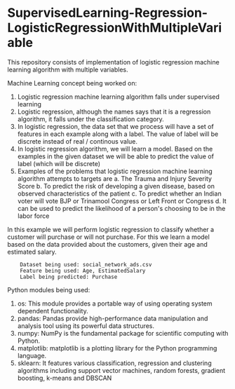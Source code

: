 # SupervisedLearning-Regression-LogisticRegressionWithMultipleVariable

This repository consists of implementation of logistic regression machine learning algorithm with multiple variables.

Machine Learning concept being worked on:

1. Logistic regression machine learning algorithm falls under supervised learning
2. Logistic regression, although the names says that it is a regression algorithm, it falls under the classification category.
3. In logistic regression, the data set that we process will have a set of features in each example along with a label. The value of label will be discrete instead of real / continous value.
3. In logistic regression algorithm, we will learn a model. Based on the examples in the given dataset we will be able to predict the value of label (which will be discrete)
4. Examples of the problems that logistic regression machine learning algorithm attempts to targets are 
        a. The Trauma and Injury Severity Score
        b. To predict the risk of developing a given disease, based on observed characteristics of the patient
        c. To predict whether an Indian voter will vote BJP or Trinamool Congress or Left Front or Congress
        d. It can be used to predict the likelihood of a person's choosing to be in the labor force

In this example we will perform logistic regression to classify whether a customer will purchase or will not purchase. For this we learn a model based on the data provided about the customers, given their age and estimated salary.

        Dataset being used: social_network_ads.csv
        Feature being used: Age, EstimatedSalary
        Label being predicted: Purchase
 
Python modules being used:

1. os: This module provides a portable way of using operating system dependent functionality.
2. pandas: Pandas provide high-performance data manipulation and analysis tool using its powerful data structures.
3. numpy: NumPy is the fundamental package for scientific computing with Python.
4. matplotlib: matplotlib is a plotting library for the Python programming language.
5. sklearn: It features various classification, regression and clustering algorithms including support vector machines, random forests, gradient boosting, k-means and DBSCAN
